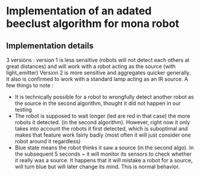 # Implementation of an adated beeclust algorithm for mona robot
## Implementation details
3 versions :
version 1 is less sensitive (robots will not detect each others at great distances) and will work with a robot acting as the source (with light_emitter)
Version 2 is more sensitive and aggregates quicker generally.
It also is confirmed to work with a standard lamp acting as an IR source.
A few things to note :
- It is technically possible for a robot to wrongfully detect another robot as the source in the second algorithm, thought it did not happen in our testing
- The robot is supposed to wait longer (led are red in that case) the more robots it detected. (in the second algorithm).
	However, right now it only takes into account the robots it first detected, which is suboptimal and makes that feature work fairly badly (most often it will just consider one robot around it regardless)
- Blue state means the robot thinks it saw a source (in the second algo).
	In the subsequent 5 seconds ~ it will monitor its sensors to check whether it really was a source.
	It happens that it will mistake a robot for a source, will turn blue but will later change its mind. This is normal behavior.
